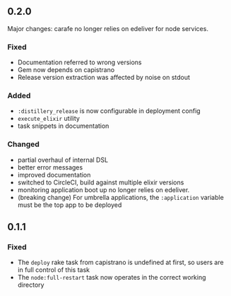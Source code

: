 ## 0.2.0

Major changes: carafe no longer relies on edeliver for node services.

### Fixed

* Documentation referred to wrong versions
* Gem now depends on capistrano
* Release version extraction was affected by noise on stdout

### Added

* `:distillery_release` is now configurable in deployment config
* `execute_elixir` utility
* task snippets in documentation

### Changed

* partial overhaul of internal DSL
* better error messages
* improved documentation
* switched to CircleCI, build against multiple elixir versions
* monitoring application boot up no longer relies on edeliver.
* (breaking change) For umbrella applications, the `:application`
  variable must be the top app to be deployed

## 0.1.1

### Fixed

* The `deploy` rake task from capistrano is undefined at first, so users are in full control of this task
* The `node:full-restart` task now operates in the correct working directory
